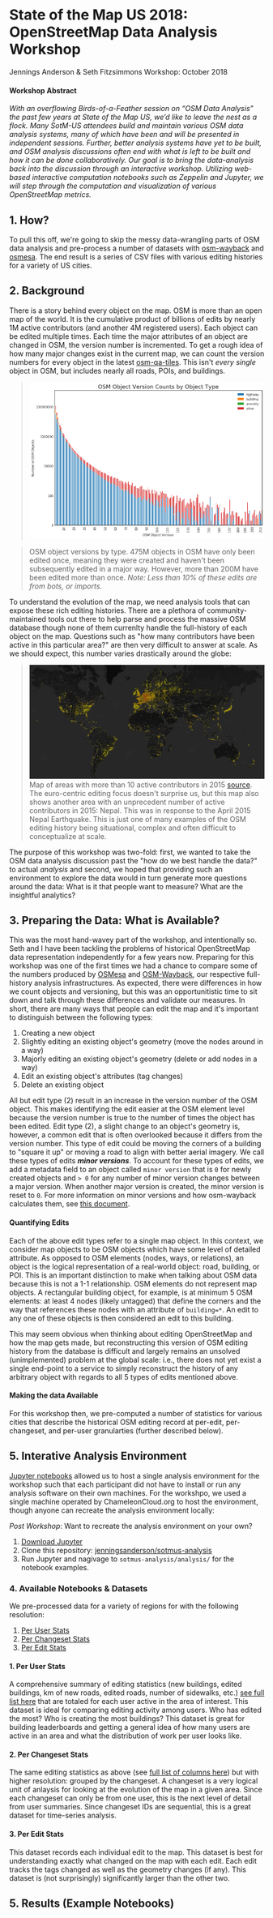 State of the Map US 2018: OpenStreetMap Data Analysis Workshop
=============
Jennings Anderson & Seth Fitzsimmons
Workshop: October 2018

#### Workshop Abstract

_With an overflowing Birds-of-a-Feather session on “OSM Data Analysis” the past few years at State of the Map US, we’d like to leave the nest as a flock. Many SotM-US attendees build and maintain various OSM data analysis systems, many of which have been and will be presented in independent sessions. Further, better analysis systems have yet to be built, and OSM analysis discussions often end with what is left to be built and how it can be done collaboratively. Our goal is to bring the data-analysis back into the discussion through an interactive workshop. Utilizing web-based interactive computation notebooks such as Zeppelin and Jupyter, we will step through the computation and visualization of various OpenStreetMap metrics._

## 1. How?
To pull this off, we're going to skip the messy data-wrangling parts of OSM data analysis and pre-process a number of datasets with [osm-wayback](https://github.com/osmlab/osm-wayback) and [osmesa](https://github.com/azavea/osmesa). The end result is a series of CSV files with various editing histories for a variety of US cities.


## 2. Background
There is a story behind every object on the map. OSM is more than an open map of the world. It is the cumulative product of billions of edits by nearly 1M active contributors (and another 4M registered users). Each object can be edited multiple times. Each time the major attributes of an object are changed in OSM, the version number is incremented. To get a rough idea of how many major changes exist in the current map, we can count the version numbers for every object in the latest [osm-qa-tiles](https://osmlab.github.io/osm-qa-tiles/). This isn't _every single_ object in OSM, but includes nearly all roads, POIs, and buildings.

> ![ Histogram of Object Versions from OSM-QA-Tiles ](assets/osm_objects_by_version.png)

> OSM object versions by type. 475M objects in OSM have only been edited once, meaning they were created and haven't been subsequently edited in a major way. However, more than 200M have been edited more than once. _Note: Less than 10% of these edits are from bots, or imports._

To understand the evolution of the map, we need analysis tools that can expose these rich editing histories. There are a plethora of community-maintained tools out there to help parse and process the massive OSM database though none of them currenlty handle the full-history of each object on the map. Questions such as "how many contributors have been active in this particular area?" are then very difficult to answer at scale. As we should expect, this number varies drastically around the globe:

> ![ Map of 2015 users](assets/more_than_10_editors_2015.png)
> Map of areas with more than 10 active contributors in 2015 [source](http://mapbox.github.io/osm-analysis-collab/editor-density?yearIdx=10&layer=0&minUsers=10&minObjects=1&#3/30.72/15.15). The euro-centric editing focus doesn't surprise us, but this map also shows another area with an unprecedent number of active contributors in 2015: Nepal. This was in response to the April 2015 Nepal Earthquake. This is just one of many examples of the OSM editing history being situational, complex and often difficult to conceptualize at scale.

The purpose of this workshop was two-fold: first, we wanted to take the OSM data analysis discussion past the "how do we best handle the data?" to actual _analysis_ and second, we hoped that providing such an environment to explore the data would in turn generate more questions around the data: What is it that people want to measure? What are the insightful analytics?

## 3. Preparing the Data: What is Available?

This was the most hand-wavey part of the workshop, and intentionally so. Seth and I have been tackling the problems of historical OpenStreetMap data representation independently for a few years now. Preparing for this workshop was one of the first times we had a chance to compare some of the numbers produced by [OSMesa](//github.com/azavea/osmesa) and [OSM-Wayback](//github.com/osmlab/osm-waybac), our respective full-history analysis infrastructures. As expected, there were differences in how we count objects and versioning, but this was an opportunitistic time to sit down and talk through these differences and validate our measures. In short, there are many ways that people can edit the map and it's important to distinguish between the following types:


1. Creating a new object
2. Slightly editing an existing object's geometry (move the nodes around in a way)
3. Majorly editing an existing object's geometry (delete or add nodes in a way)
4. Edit an existing object's attributes (tag changes)
5. Delete an existing object

All but edit type (2) result in an increase in the version number of the OSM object. This makes identifying the edit easier at the OSM element level because the version number is true to the number of times the object has been edited. Edit type (2), a slight change to an object's geometry is, however, a common edit that is often overlooked because it differs from the version number. This type of edit could be moving the corners of a building to "square it up" or moving a road to align with better aerial imagery. We call these types of edits **_minor versions_**. To account for these types of edits, we add a metadata field to an object called `minor version` that is `0` for newly created objects and `> 0` for any number of minor version changes between a major version. When another major version is created, the minor version is reset to `0`. For more information on minor versions and how osm-wayback calculates them, see [this document](https://github.com/osmlab/osm-wayback/).

#### Quantifying Edits
Each of the above edit types refer to a single map object. In this context, we consider map objects to be OSM objects which have some level of detailed attribute. As opposed to OSM elements (nodes, ways, or relations), an object is the logical representation of a real-world object: road, building, or POI. This is an important distinction to make when talking about OSM data because this is not a 1-1 relationship. OSM elements do not represent map objects. A rectangular building object, for example, is at minimum 5 OSM elements: at least 4 nodes (likely untagged) that define the corners and the way that references these nodes with an attribute of `building=*`. An edit to any one of these objects is then considered an edit to this building.

This may seem obvious when thinking about editing OpenStreetMap and how the map gets made, but reconstructing this version of OSM editing history from the database is difficult and largely remains an unsolved (unimplemented) problem at the global scale: i.e., there does not yet exist a single end-point to a service to simply reconstruct the history of any arbitrary object with regards to all 5 types of edits mentioned above.

#### Making the data Available
For this workshop then, we pre-computed a number of statistics for various cities that describe the historical OSM editing record at per-edit, per-changeset, and per-user granularties (further described below).




## 5. Interative Analysis Environment

[Jupyter notebooks](http://jupyter.org) allowed us to host a single analysis environment for the workshop such that each participant did not have to install or run any analysis software on their own machines. For the workshpo, we used a single machine operated by ChameleonCloud.org to host the environment, though anyone can recreate the analysis environment locally:

*Post Workshop*: Want to recreate the analysis environment on your own?

1. [Download Jupyter](//jupyter.org)
2. Clone this repository: [jenningsanderson/sotmus-analysis](//github.com/jenningsanderson/sotmus-analysis)
3. Run Jupyter and nagivage to `sotmus-analysis/analysis/` for the notebook examples.


### 4. Available Notebooks &amp; Datasets
We pre-processed data for a variety of regions for with the following resolution:

1. [Per User Stats]()
2. [Per Changeset Stats]()
3. [Per Edit Stats]()


#### 1. Per User Stats
A comprehensive summary of editing statistics (new buildings, edited buildings, km of new roads, edited roads, number of sidewalks, etc.) [see full list here]() that are totaled for each user active in the area of interest. This dataset is ideal for comparing editing activity among users. Who has edited the most? Who is creating the most buildings? This dataset is great for building leaderboards and getting a general idea of how many users are active in an area and what the distribution of work per user looks like.

#### 2. Per Changeset Stats
The same editing statistics as above (see [full list of columns here]()) but with higher resolution: grouped by the changeset. A changeset is a very logical unit of anlaysis for looking at the evolution of the map in a given area. Since each changeset can only be from one user, this is the next level of detail from user summaries. Since changeset IDs are sequential, this is a great dataset for time-series analysis.

#### 3. Per Edit Stats
This dataset records each individual edit to the map. This dataset is best for understanding exactly what changed on the map with each edit. Each edit tracks the tags changed as well as the geometry changes (if any). This dataset is (not surprisingly) significantly larger than the other two.



## 5. Results (Example Notebooks)

